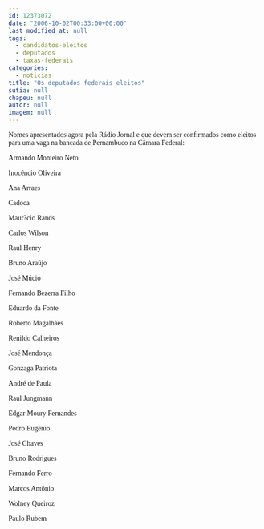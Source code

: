 ```yaml
---
id: 12373072
date: "2006-10-02T00:33:00+00:00"
last_modified_at: null
tags:
  - candidatos-eleitos
  - deputados
  - taxas-federais
categories:
  - noticias
title: "Os deputados federais eleitos"
sutia: null
chapeu: null
autor: null
imagem: null
---
```

<p><P><FONT face=Verdana>Nomes apresentados agora pela Rádio Jornal e que devem ser confirmados como eleitos para uma vaga na bancada de Pernambuco na Câmara Federal:</FONT></P></p>
<p><P><FONT face=Verdana>Armando Monteiro Neto</FONT></P></p>
<p><P><FONT face=Verdana>Inocêncio Oliveira</FONT></P></p>
<p><P><FONT face=Verdana>Ana Arraes</FONT></P></p>
<p><P><FONT face=Verdana>Cadoca</FONT></P></p>
<p><P><FONT face=Verdana>Maur?cio Rands</FONT></P></p>
<p><P><FONT face=Verdana>Carlos Wilson</FONT></P></p>
<p><P><FONT face=Verdana>Raul Henry</FONT></P></p>
<p><P><FONT face=Verdana>Bruno Araújo</FONT></P></p>
<p><P><FONT face=Verdana>José Múcio</FONT></P></p>
<p><P><FONT face=Verdana>Fernando Bezerra Filho</FONT></P></p>
<p><P><FONT face=Verdana>Eduardo da Fonte</FONT></P></p>
<p><P><FONT face=Verdana>Roberto Magalhães</FONT></P></p>
<p><P><FONT face=Verdana>Renildo Calheiros</FONT></P></p>
<p><P><FONT face=Verdana>José Mendonça</FONT></P></p>
<p><P><FONT face=Verdana>Gonzaga Patriota</FONT></P></p>
<p><P><FONT face=Verdana>André de Paula</FONT></P></p>
<p><P><FONT face=Verdana>Raul Jungmann</FONT></P></p>
<p><P><FONT face=Verdana>Edgar Moury Fernandes</FONT></P></p>
<p><P><FONT face=Verdana>Pedro Eugênio</FONT></P></p>
<p><P><FONT face=Verdana>José Chaves</FONT></P></p>
<p><P><FONT face=Verdana>Bruno Rodrigues</FONT></P></p>
<p><P><FONT face=Verdana>Fernando Ferro</FONT></P></p>
<p><P><FONT face=Verdana>Marcos Antônio</FONT></P></p>
<p><P><FONT face=Verdana>Wolney Queiroz</FONT></P></p>
<p><P><FONT face=Verdana>Paulo Rubem</FONT></P> </p>
